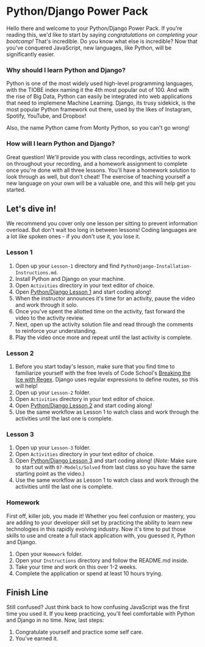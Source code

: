 # Python/Django Power Pack

Hello there and welcome to your Python/Django Power Pack. If you're reading this, we'd like to start by saying _congratulations on completing your bootcamp!_ That's incredible. Do you know what else is incredible? Now that you've conquered JavaScript, new languages, like Python, will be significantly easier.

### Why should I learn Python and Django?

Python is one of the most widely used high-level programming languages, with the TIOBE index naming it the 4th most popular out of 100. And with the rise of Big Data, Python can easily be integrated into web applications that need to implemene Machine Learning. Django, its trusy sidekick, is the most popular Python framework out there, used by the likes of Instagram, Spotify, YouTube, and Dropbox!

Also, the name Python came from Monty Python, so you can't go wrong!

### How will I learn Python and Django?

Great question! We'll provide you with class recordings, activities to work on throughout your recording, and a homework assignment to complete once you're done with all three lessons. You'll have a homework solution to look through as well, but don't cheat! The exercise of teaching yourself a new language on your own will be a valuable one, and this will help get you started.

## Let's dive in!

We recommend you cover only one lesson per sitting to prevent information overload. But don't wait too long in between lessons! Coding languages are a lot like spoken ones - if you don't use it, you lose it.

### Lesson 1

1. Open up your `Lesson-1` directory and find `PythonDjango-Installation-Instructions.md`.
2. Install Python and Django on your machine.
3. Open `Activities` directory in your text editor of choice.
4. Open [Python/Django Lesson 1](https://codingbootcamp.hosted.panopto.com/Panopto/Pages/Viewer.aspx?id=adfa2186-6880-4dae-ae21-a8c50188a7c5) and start coding along!
5. When the instructor announces it's time for an activity, pause the video and work through it solo.
6. Once you've spent the allotted time on the activity, fast forward the video to the activity review.
7. Next, open up the activity solution file and read through the comments to reinforce your understanding.
8. Play the video once more and repeat until the last activity is complete.

### Lesson 2

1. Before you start today's lesson, make sure that you find time to familiarize yourself with the free levels of Code School's [Breaking the Ice with Regex](https://codingbootcamp.hosted.panopto.com/Panopto/Pages/Viewer.aspx?id=adfa2186-6880-4dae-ae21-a8c50188a7c5). Django uses regular expressions to define routes, so this will help!
2. Open up your `Lesson-2` folder.
3. Open `Activities` directory in your text editor of choice.
4. Open [Python/Django Lesson 2](https://codingbootcamp.hosted.panopto.com/Panopto/Pages/Viewer.aspx?id=f9343372-852a-4ef7-bfc4-a8c80001e214) and start coding along!
5. Use the same workflow as Lesson 1 to watch class and work through the activities until the last one is complete.

### Lesson 3

1. Open up your `Lesson-3` folder.
2. Open `Activities` directory in your text editor of choice.
3. Open [Python/Django Lesson 3](https://codingbootcamp.hosted.panopto.com/Panopto/Pages/Viewer.aspx?id=2663a2f2-d949-4bf8-aa4d-a8c900f85bf0) and start coding along! (_Note:_ Make sure to start out with `07-Models/Solved` from last class so you have the same starting point as the video.)
4. Use the same workflow as Lesson 1 to watch class and work through the activities until the last one is complete.

### Homework

First off, killer job, you made it! Whether you feel confusion or mastery, you are adding to your developer skill set by practicing the ability to learn new technologies in this rapidly evolving industry. Now it's time to put those skills to use and create a full stack application with, you guessed it, Python and Django.

1. Open your `Homework` folder.
2. Open your `Instructions` directory and follow the README.md inside.
3. Take your time and work on this over 1-2 weeks.
4. Complete the application or spend at least 10 hours trying.

## Finish Line

Still confused? Just think back to how confusing JavaScript was the first time you used it. If you keep practicing, you'll feel comfortable with Python and Django in no time. Now, last steps:

1.  Congratulate yourself and practice some self care.
2.  You've earned it.
